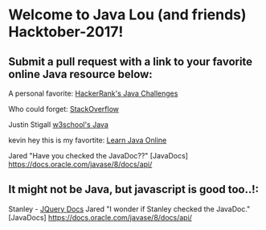 # Welcome to Java Lou (and friends) Hacktober-2017!

## Submit a  pull request with a link to your favorite online Java resource below:

A personal favorite: [HackerRank's Java Challenges](https://www.hackerrank.com/domains/java/java-introduction)

Who could forget: [StackOverflow](stackoverflow.com)

Justin Stigall [w3school's Java](https://www.w3schools.in/java-tutorial/)

kevin hey this is my favortite: [Learn Java Online](http://www.learnjavaonline.org/)

Jared "Have you checked the JavaDoc??" [JavaDocs] https://docs.oracle.com/javase/8/docs/api/

## It might not be Java, but javascript is good too..!:

Stanley - [JQuery Docs](https://api.jquery.com/)
Jared "I wonder if Stanley checked the JavaDoc." [JavaDocs] https://docs.oracle.com/javase/8/docs/api/
